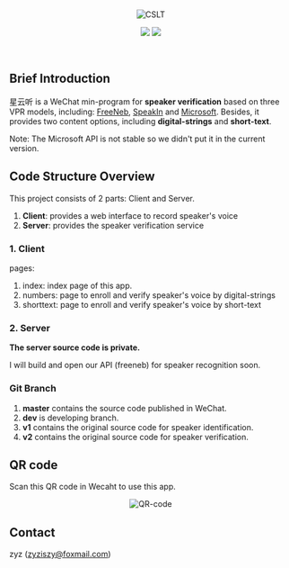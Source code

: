 
<br>

<p align="center">
<img src="https://github.com/zyzisyz/VPR-wx-client/blob/master/images/cslt.jpg" alt="CSLT">
</p>
<p align="center">
<img src="https://img.shields.io/badge/powered%20by-CSLT-green.svg?style=flat-square">
<img src="https://img.shields.io/badge/build-passing-brightgreen.svg?style=flat-square">
</p>
<br>

## Brief Introduction

星云听 is a WeChat min-program for **speaker verification** based on three VPR models, including: [FreeNeb](www.freeneb.com/
), [SpeakIn](http://www.speakin.mobi/pages/index.html) and [Microsoft](https://azure.microsoft.com/en-us/services/cognitive-services/speaker-recognition/). Besides, it provides two content options, including **digital-strings** and **short-text**.

Note: The Microsoft API is not stable so we didn't put it in the current version.

## Code Structure Overview

This project consists of 2 parts: Client and Server.

1. **Client**: provides a web interface to record speaker's voice
2. **Server**: provides the speaker verification service

### 1. Client

pages:

1. index: index page of this app.
2. numbers: page to enroll and verify speaker's voice by digital-strings
3. shorttext: page to enroll and verify speaker's voice by short-text

### 2. Server

**The server source code is private.**

I will build and open our API (freeneb) for speaker recognition soon.

### Git Branch

1. **master** contains the source code published in WeChat.
2. **dev** is developing branch.
3. **v1** contains the original source code for speaker identification.
4. **v2** contains the original source code for speaker verification.

## QR code

Scan this QR code in Wecaht to use this app.

<p align="center">
<img src="https://github.com/zyzisyz/vpr-wx-client2.0/blob/master/images/QR-code.jpg" alt="QR-code">
</p>

## Contact

zyz (zyziszy@foxmail.com)
